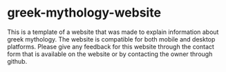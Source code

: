 # greek-mythology-website

This is a template of a website that was made to explain information about greek mythology. The website is compatible for both mobile and desktop platforms. Please give any feedback for this website through the contact form that is available on the website or by contacting the owner through github.
